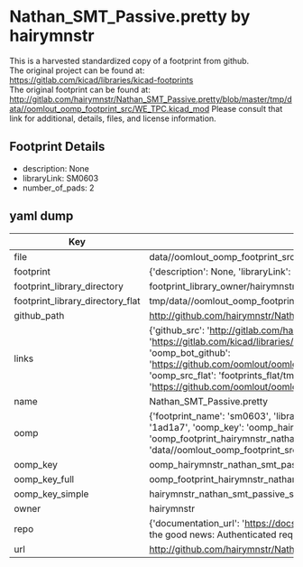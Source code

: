 # Nathan_SMT_Passive.pretty by hairymnstr  
This is a harvested standardized copy of a footprint from github.  
The original project can be found at:  
https://gitlab.com/kicad/libraries/kicad-footprints  
The original footprint can be found at:
http://gitlab.com/hairymnstr/Nathan_SMT_Passive.pretty/blob/master/tmp/data//oomlout_oomp_footprint_src/WE_TPC.kicad_mod
Please consult that link for additional, details, files, and license information.  
## Footprint Details
* description: None  
* libraryLink: SM0603  
* number_of_pads: 2  
## yaml dump  
| Key | Value |  
| --- | --- |  
| file | data//oomlout_oomp_footprint_src/Nathan_SMT_Passive.pretty/SM0603.kicad_mod |  
| footprint | {'description': None, 'libraryLink': 'SM0603', 'number_of_pads': 2} |  
| footprint_library_directory | footprint_library_owner/hairymnstr_Nathan_SMT_Passive.pretty |  
| footprint_library_directory_flat | tmp/data//oomlout_oomp_footprint_src/footprints_flat/hairymnstr_nathan_smt_passive_sm0603/working |  
| github_path | http://github.com/hairymnstr/Nathan_SMT_Passive.pretty/blob/master/tmp/data//oomlout_oomp_footprint_src/SM0603.kicad_mod |  
| links | {'github_src': 'http://gitlab.com/hairymnstr/Nathan_SMT_Passive.pretty/blob/master/tmp/data//oomlout_oomp_footprint_src/WE_TPC.kicad_mod', 'github_src_repo': 'https://gitlab.com/kicad/libraries/kicad-footprints', 'oomp_bot': 'tmp/data//oomlout_oomp_footprint_src/footprints/hairymnstr_nathan_smt_passive_sm0603/working', 'oomp_bot_github': 'https://github.com/oomlout/oomlout_oomp_footprint_bot/tree/main/tmp/data//oomlout_oomp_footprint_src/footprints/hairymnstr_nathan_smt_passive_sm0603/working', 'oomp_src_flat': 'footprints_flat/tmp/data//oomlout_oomp_footprint_src/footprints_flat/hairymnstr_nathan_smt_passive_sm0603/working', 'oomp_src_flat_github': 'https://github.com/oomlout/oomlout_oomp_footprint_src/tree/main/tmp/data//oomlout_oomp_footprint_src/footprints_flat/hairymnstr_nathan_smt_passive_sm0603/working'} |  
| name | Nathan_SMT_Passive.pretty |  
| oomp | {'footprint_name': 'sm0603', 'library_name': 'nathan_smt_passive', 'md5': '1ad1a7c84090759b8407c254d3883fb6', 'md5_10': '1ad1a7c840', 'md5_5': '1ad1a', 'md5_6': '1ad1a7', 'oomp_key': 'oomp_hairymnstr_nathan_smt_passive_sm0603', 'oomp_key_extra': 'oomp_footprint_hairymnstr_nathan_smt_passive_sm0603', 'oomp_key_full': 'oomp_footprint_hairymnstr_nathan_smt_passive_sm0603_1ad1a7', 'oomp_key_simple': 'hairymnstr_nathan_smt_passive_sm0603', 'original_filename': 'data//oomlout_oomp_footprint_src/Nathan_SMT_Passive.pretty/SM0603.kicad_mod', 'owner_name': 'hairymnstr'} |  
| oomp_key | oomp_hairymnstr_nathan_smt_passive_sm0603 |  
| oomp_key_full | oomp_footprint_hairymnstr_nathan_smt_passive_sm0603 |  
| oomp_key_simple | hairymnstr_nathan_smt_passive_sm0603 |  
| owner | hairymnstr |  
| repo | {'documentation_url': 'https://docs.github.com/rest/overview/resources-in-the-rest-api#rate-limiting', 'message': "API rate limit exceeded for 84.66.142.224. (But here's the good news: Authenticated requests get a higher rate limit. Check out the documentation for more details.)"} |  
| url | http://github.com/hairymnstr/Nathan_SMT_Passive.pretty |  

